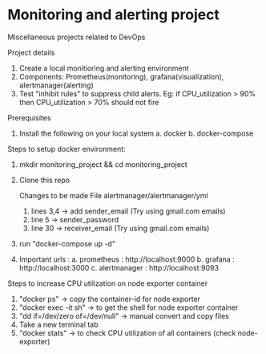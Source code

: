 # Monitoring and alerting project
Miscellaneous projects related to DevOps

Project details
1. Create a local monitioring and alerting environment
2. Components: Prometheus(monitoring), grafana(visualization), alertmanager(alerting)
3. Test "inhibit rules" to suppress child alerts. Eg: if CPU_utilization > 90% then CPU_utilization > 70% should not fire

   
Prerequisites 
1. Install the following on your local system
   a. docker
   b. docker-compose

Steps to setup docker environment:
1. mkdir monitoring_project && cd monitoring_project
2. Clone this repo 

    Changes to be made
    File alertmanager/alertmanager/yml
      1. lines 3,4 -> add sender_email (Try using gmail.com emails)
      2. line 5 -> sender_password
      3. line 30 -> receiver_email (Try using gmail.com emails)


2. run "docker-compose up -d"
3. Important urls :
   a. prometheus : http://localhost:9000
   b. grafana : http://localhost:3000
   c. alertmanager : http://localhost:9093


Steps to increase CPU utilization on node exporter container
1. "docker ps" -> copy the container-id for node exporter
2. "docker exec -it <container-id> sh" -> to get the shell for node exporter container
3. "dd if=/dev/zero of=/dev/null" -> manual convert and copy files
4. Take a new terminal tab
5. "docker stats" -> to check CPU utilization of all containers (check node-exporter)

